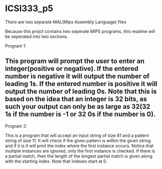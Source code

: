# ICSI333_p5
There are two separate MAL(Mips Assembly Language) files


Because this projct contains two seperate MIPS programs, this readme will be seperated into two sections.

Program 1:

This program will prompt the user to enter an integer(positive or negative). If the entered number is negative it will output the number of leading 1s. If the entered number is positive it will output the number of leading 0s. Note that this is based on the idea that an integer is 32 bits, as such your output can only be as large as 32(32 1s if the number is -1 or 32 0s if the number is 0).
--------------------------------------------------------------
Program 2:

This is a program that will accept an input string of size 81 and a pattern string of size 11. It will check if the given pattern is within the given string and if it is it will print the index where the first instance occurs. Notice that multiple instances are ignored, only the first instance is checked. If there is a partial match, then the length of the longest partial match is given along with the starting index. Note that indexes start at 0. 
